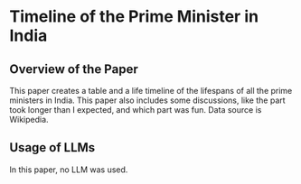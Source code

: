 # Timeline of the Prime Minister in India

## Overview of the Paper
This paper creates a table and a life timeline of the lifespans of all the prime ministers in India. This paper also includes some discussions, like the part took longer than I expected, and which part was fun. Data source is Wikipedia.

## Usage of LLMs
In this paper, no LLM was used.